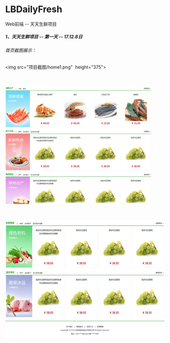 # LBDailyFresh
Web前端 -- 天天生鲜项目





##### 1、天天生鲜项目 -- 第一天 -- 17.12.8日

###### 首页截图展示：


<img src="项目截图/home1.png"  height="375"><br><br><br>

<img src="项目截图/home2.png"  height="375"><br><br><br>

<img src="项目截图/home3.png"  height="375"><br><br><br>




















